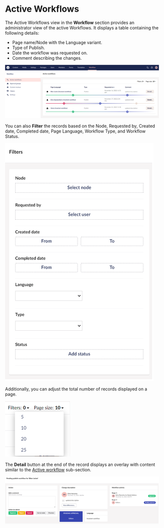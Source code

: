 # Active Workflows

The Active Workflows view in the **Workflow** section provides an administrator view of the active Workflows. It displays a table containing the following details:

* Page name/Node with the Language variant.
* Type of Publish.
* Date the workflow was requested on.
* Comment describing the changes.

![Active Workflows](../images/active-workflows-section.png)

You can also **Filter** the records based on the Node, Requested by, Created date, Completed date, Page Language, Workflow Type, and Workflow Status.

![Workflow history Filters](../images/history-filter.png)

Additionally, you can adjust the total number of records displayed on a page.

![Workflow history PageSize](../images/history-pagesize.png)

The **Detail** button at the end of the record displays an overlay with content similar to the [Active workflow](active-workflows.md) sub-section.

![Details overlay](../images/active-workflow-detail-overlay.png)

